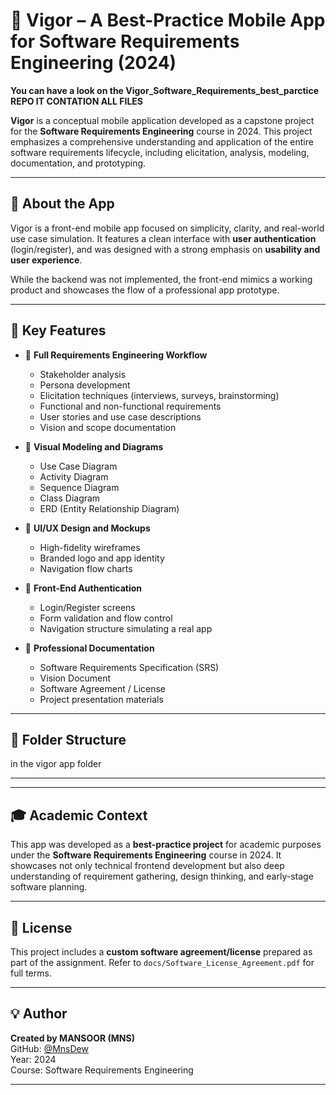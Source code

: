 # 🧠 Vigor – A Best-Practice Mobile App for Software Requirements Engineering (2024)

**You can have a look on the Vigor_Software_Requirements_best_parctice REPO IT CONTATION ALL FILES**

**Vigor** is a conceptual mobile application developed as a capstone project for the **Software Requirements Engineering** course in 2024. This project emphasizes a comprehensive understanding and application of the entire software requirements lifecycle, including elicitation, analysis, modeling, documentation, and prototyping.

---

## 📱 About the App

Vigor is a front-end mobile app focused on simplicity, clarity, and real-world use case simulation. It features a clean interface with **user authentication** (login/register), and was designed with a strong emphasis on **usability and user experience**.

While the backend was not implemented, the front-end mimics a working product and showcases the flow of a professional app prototype.

---

## 📌 Key Features

- 🎯 **Full Requirements Engineering Workflow**
  - Stakeholder analysis
  - Persona development
  - Elicitation techniques (interviews, surveys, brainstorming)
  - Functional and non-functional requirements
  - User stories and use case descriptions
  - Vision and scope documentation

- 🧩 **Visual Modeling and Diagrams**
  - Use Case Diagram
  - Activity Diagram
  - Sequence Diagram
  - Class Diagram
  - ERD (Entity Relationship Diagram)

- 🎨 **UI/UX Design and Mockups**
  - High-fidelity wireframes
  - Branded logo and app identity
  - Navigation flow charts

- 🔐 **Front-End Authentication**
  - Login/Register screens
  - Form validation and flow control
  - Navigation structure simulating a real app

- 📜 **Professional Documentation**
  - Software Requirements Specification (SRS)
  - Vision Document
  - Software Agreement / License
  - Project presentation materials

---

## 📂 Folder Structure

 in the vigor app folder

 --------------------------
 
---

## 🎓 Academic Context

This app was developed as a **best-practice project** for academic purposes under the **Software Requirements Engineering** course in 2024. It showcases not only technical frontend development but also deep understanding of requirement gathering, design thinking, and early-stage software planning.

---

## 📘 License

This project includes a **custom software agreement/license** prepared as part of the assignment. Refer to `docs/Software_License_Agreement.pdf` for full terms.

---

## 💡 Author

**Created by MANSOOR (MNS)**  
GitHub: [@MnsDew](https://github.com/MnsDew)  
Year: 2024  
Course: Software Requirements Engineering  

---

